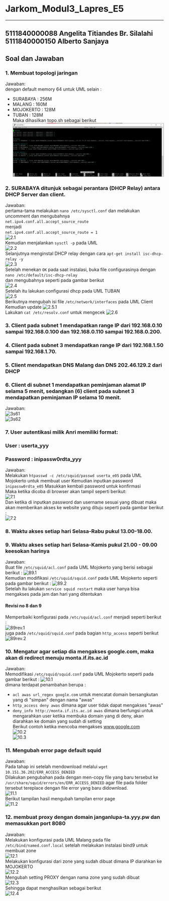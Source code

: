 # Jarkom_Modul3_Lapres_E5

---
5111840000088	Angelita Titiandes Br. Silalahi  
5111840000150   Alberto Sanjaya  
---

## Soal dan Jawaban  
### 1. Membuat topologi jaringan  
Jawaban:  
dengan default memory 64 untuk UML selain :  
- SURABAYA : 256M  
- MALANG : 160M  
- MOJOKERTO : 128M  
- TUBAN : 128M  
Maka dihasilkan topo.sh sebagai berikut  
![1](jawaban/1.JPG)  
### 2. SURABAYA ditunjuk sebagai perantara (DHCP Relay) antara DHCP Server dan client.  
Jawaban:  
pertama-tama melakukan ``` nano /etc/sysctl.conf ``` dan melakukan uncomment dan mengubahnya  
``` net.ipv4.conf.all.accept_source_route ```  
menjadi  
``` net.ipv4.conf.all.accept_source_route = 1 ```  
![2.1](jawaban/21.JPG)  
Kemudian menjalankan ``` sysctl -p ``` pada UML  
![2.2](jawaban/22.JPG)  
Selanjutnya menginstal DHCP relay dengan cara ``` apt-get install isc-dhcp-relay -y ```  
![2.3](jawaban/23.JPG)  
Setelah menekan ``` OK ``` pada saat instalasi, buka file configurasinya dengan ``` nano /etc/default/isc-dhcp-relay ```  
dan mengubahnya seperti pada gambar berikut  
![2.4](jawaban/24.JPG)  
Setelah itu lakukan configurasi dhcp pada UML TUBAN  
![2.5](jawaban/25.JPG)  
Berikutnya mengubah isi file ``` /etc/network/interfaces ``` pada UML Client  
Kemudian update
![2.5.1](jawaban/251.JPG)  
Lakukan ``` cat /etc/resolv.conf ``` untuk mengecek
![2.6](jawaban/26.JPG)  
### 3. Client pada subnet 1 mendapatkan range IP dari 192.168.0.10 sampai 192.168.0.100 dan 192.168.0.110 sampai 192.168.0.200.   
### 4. Client pada subnet 3 mendapatkan range IP dari 192.168.1.50 sampai 192.168.1.70.  
### 5. Client mendapatkan DNS Malang dan DNS 202.46.129.2 dari DHCP  
### 6. Client di subnet 1 mendapatkan peminjaman alamat IP selama 5 menit, sedangkan (6) client pada subnet 3 mendapatkan peminjaman IP selama 10 menit.  
Jawaban:  
![3s61](jawaban/3s61.JPG)  
![3s62](jawaban/3s62.JPG)  
### 7. User autentikasi milik Anri memiliki format:  
### User : userta_yyy  
### Password : inipassw0rdta_yyy  
Jawaban:  
Melakukan ``` htpasswd -c /etc/squid/passwd userta_e05 ``` pada UML Mojokerto untuk membuat user
Kemudian inputkan password ``` inipassw0rdta_e05 ```  Masukkan kembali password untuk konfirmasi  
Maka ketika dicoba di browser akan tampil seperti berikut:  
![7.1](jawaban/71.JPG)  
Dan ketika di inputkan password dan username sesuai yang dibuat maka akan memberikan akses ke website yang dituju seperti pada gambar berikut :  
![7.2](jawaban/72.JPG)  
### 8. Waktu akses setiap hari Selasa-Rabu pukul 13.00-18.00.  
### 9. Waktu akses setiap hari Selasa-Kamis pukul 21.00 - 09.00 keesokan harinya  
Jawaban:  
Buat file ```/etc/squid/acl.conf``` pada UML Mojokerto yang berisi sebagai berikut :
![89.1](jawaban/891.JPG)  
Kemudian modifikasi ``` /etc/squid/squid.conf ``` pada UML Mojokerto seperti pada gambar berikut :
![89.2](jawaban/892.JPG)  
Setelah itu lakukan ``` service squid restart ``` maka user hanya bisa mengakses pada jam dan hari yang ditentukan
#### Revisi no 8 dan 9  
Memperbaiki konfigurasi pada ```/etc/squid/acl.conf``` menjadi seperti berikut :  
![89rev.1](jawaban/89rev1.JPG)  
juga pada ``` /etc/squid/squid.conf ``` pada bagian ``` http_access ``` seperti berikut  
![89rev.2](jawaban/89rev2.JPG)  
### 10. Mengatur agar setiap dia mengakses google.com, maka akan di redirect menuju monta.if.its.ac.id  
Jawaban:  
Memodifikasi ``` /etc/squid/squid.conf ``` pada UML Mojokerto seperti pada gambar berikut :
![10.1](jawaban/10b1.JPG)  
dimana terdapat penambahan berupa :  
- ``` acl awas url_regex google.com ``` untuk mencatat domain bersangkutan yang di "simpan" dengan nama "awas"  
- ``` http_access deny awas ``` dimana agar user tidak dapat mengakses "awas"  
- ``` deny_info http://monta.if.its.ac.id awas ``` dimana berfungsi untuk mengarahkan user ketika membuka domain yang di deny, akan diarahkan ke domain yang sudah di setting  
Berikut contoh ketika mencoba mengakses www.google.com  
![10.2](jawaban/10b2.JPG)  
![10.3](jawaban/10b3.JPG)  
### 11. Mengubah error page default squid
Jawaban:  
Pada tahap ini setelah mendownload melalui ``` wget 10.151.36.202/ERR_ACCESS_DENIED ```  
Dilakukan pengubahan pada dengan men-copy file yang baru tersebut ke ``` /usr/share/squid/errors/en/ERR_ACCESS_DENIED``` agar file pada folder tersebut tereplace dengan file error yang baru didownload.  
![11.1](jawaban/111.JPG)  
Berikut tampilan hasil mengubah tampilan error page  
![11.2](jawaban/112.JPG)  
### 12. membuat proxy dengan domain janganlupa-ta.yyy.pw dan memasukkan port 8080
Jawaban:  
Melakukan konfigurasi pada UML Malang pada file ``` /etc/bind/named.conf.local ``` setelah melakukan instalasi bind9 untuk membuat zone  
![12.1](jawaban/121.JPG)  
Melakukan konfigurasi dari zone yang sudah dibuat dimana IP diarahkan ke MOJOKERTO  
![12.2](jawaban/122.JPG)  
Mengubah setting PROXY dengan nama zone yang sudah dibuat  
![12.3](jawaban/123.JPG)  
Sehingga dapat menghasilkan sebagai berikut  
![12.4](jawaban/124.JPG)  